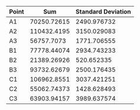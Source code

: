 Point | Sum | Standard Deviation
------|-----|--------
A1 | 70250.72615 | 2490.976732
A2 | 110432.4195 | 3150.029083
A3 | 56757.7073 | 1771.706555
B1 | 77778.44074 | 2934.743233
B2 | 21389.26926 | 520.652335
B3 | 93732.62679 | 2500.176435
C1 | 106962.8551 | 3037.421251
C2 | 55062.74373 | 1428.628493
C3 | 63903.94157 | 3989.637574
